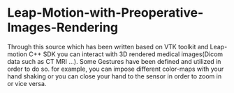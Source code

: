 # Leap-Motion-with-Preoperative-Images-Rendering
Through this source which has been written based on VTK toolkit and Leap-motion C++ SDK you can interact with 3D rendered medical images(Dicom data such as CT MRI ...). Some Gestures have been defined and utilized in order to do so. for example, you can impose different color-maps with your hand shaking or you can close your hand to the sensor in order to zoom in or vice versa.

